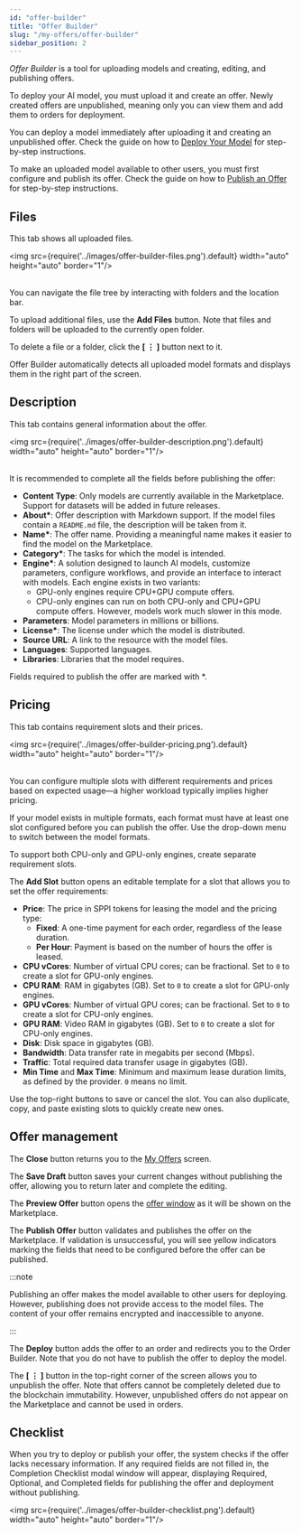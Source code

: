 ```yaml
---
id: "offer-builder"
title: "Offer Builder"
slug: "/my-offers/offer-builder"
sidebar_position: 2
---
```


_Offer Builder_ is a tool for uploading models and creating, editing, and publishing <a id="offer"><span className="dashed-underline">offers</span></a>.

To deploy your AI model, you must upload it and create an offer. Newly created offers are unpublished, meaning only you can view them and add them to orders for deployment.

You can deploy a model immediately after uploading it and creating an unpublished offer. Check the guide on how to [Deploy Your Model](/marketplace/guides/deploy-model) for step-by-step instructions.

To make an uploaded model available to other users, you must first configure and publish its offer. Check the guide on how to [Publish an Offer](/marketplace/guides/publish-offer) for step-by-step instructions.

## Files

This tab shows all uploaded files.

<img src={require('../images/offer-builder-files.png').default} width="auto" height="auto" border="1"/>
<br/>
<br/>

You can navigate the file tree by interacting with folders and the location bar.

To upload additional files, use the **Add Files** button. Note that files and folders will be uploaded to the currently open folder.

To delete a file or a folder, click the **[ ⋮ ]** button next to it.

Offer Builder automatically detects all uploaded model formats and displays them in the right part of the screen.

## Description

This tab contains general information about the offer.

<img src={require('../images/offer-builder-description.png').default} width="auto" height="auto" border="1"/>
<br/>
<br/>

 It is recommended to complete all the fields before publishing the offer:

- **Content Type**: Only models are currently available in the Marketplace. Support for datasets will be added in future releases.
- **About\***: Offer description with Markdown support. If the model files contain a `README.md` file, the description will be taken from it.
- **Name\***: The offer name. Providing a meaningful name makes it easier to find the model on the Marketplace.
- **Category\***: The tasks for which the model is intended.
- **Engine\***: A <a id="solution"><span className="dashed-underline">solution</span></a> designed to launch AI models, customize parameters, configure workflows, and provide an interface to interact with models. Each engine exists in two variants:
    - GPU-only engines require CPU+GPU <a id="compute"><span className="dashed-underline">compute</span></a> offers.
    - CPU-only engines can run on both CPU-only and CPU+GPU compute offers. However, models work much slower in this mode.
- **Parameters**: Model parameters in millions or billions.
- **License\***: The license under which the model is distributed.
- **Source URL**: A link to the resource with the model files.
- **Languages**: Supported languages.
- **Libraries**: Libraries that the model requires.

Fields required to publish the offer are marked with \*.

## Pricing

This tab contains <a id="requirements"><span className="dashed-underline">requirement slots</span></a> and their prices.

<img src={require('../images/offer-builder-pricing.png').default} width="auto" height="auto" border="1"/>
<br/>
<br/>

You can configure multiple slots with different requirements and prices based on expected usage—a higher workload typically implies higher pricing.

If your model exists in multiple formats, each format must have at least one slot configured before you can publish the offer. Use the drop-down menu to switch between the model formats.

To support both CPU-only and GPU-only engines, create separate requirement slots.

The **Add Slot** button opens an editable template for a slot that allows you to set the offer requirements:

- **Price**: The price in SPPI tokens for leasing the model and the pricing type:
    - **Fixed**: A one-time payment for each <a id="order"><span className="dashed-underline">order</span></a>, regardless of the lease duration.
    - **Per Hour**: Payment is based on the number of hours the offer is leased.
- **CPU vCores**: Number of virtual CPU cores; can be fractional. Set to `0` to create a slot for GPU-only engines.
- **CPU RAM**: RAM in gigabytes (GB). Set to `0` to create a slot for GPU-only engines.
- **GPU vCores**: Number of virtual GPU cores; can be fractional. Set to `0` to create a slot for CPU-only engines.
- **GPU RAM**: Video RAM in gigabytes (GB). Set to `0` to create a slot for CPU-only engines.
- **Disk**: Disk space in gigabytes (GB).
- **Bandwidth**: Data transfer rate in megabits per second (Mbps).
- **Traffic**: Total required data transfer usage in gigabytes (GB).
- **Min Time** and **Max Time**: Minimum and maximum lease duration limits, as defined by the provider. `0` means no limit.

Use the top-right buttons to save or cancel the slot. You can also duplicate, copy, and paste existing slots to quickly create new ones.

## Offer management

The **Close** button returns you to the [My Offers](/marketplace/my-offers) screen.

The **Save Draft** button saves your current changes without publishing the offer, allowing you to return later and complete the editing.

The **Preview Offer** button opens the [offer window](/marketplace/models/offer) as it will be shown on the Marketplace.

The **Publish Offer** button validates and publishes the offer on the Marketplace. If validation is unsuccessful, you will see yellow indicators marking the fields that need to be configured before the offer can be published.

:::note

Publishing an offer makes the model available to other users for deploying. However, publishing does not provide access to the model files. The content of your offer remains encrypted and inaccessible to anyone.

:::

The **Deploy** button adds the offer to an order and redirects you to the Order Builder. Note that you do not have to publish the offer to deploy the model.

The **[ ⋮ ]** button in the top-right corner of the screen allows you to unpublish the offer. Note that offers cannot be completely deleted due to the blockchain immutability. However, unpublished offers do not appear on the Marketplace and cannot be used in orders.

## Checklist

When you try to deploy or publish your offer, the system checks if the offer lacks necessary information. If any required fields are not filled in, the Completion Checklist modal window will appear, displaying Required, Optional, and Completed fields for publishing the offer and deployment without publishing.

<img src={require('../images/offer-builder-checklist.png').default} width="auto" height="auto" border="1"/>
<br/>
